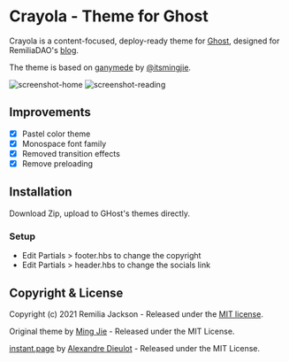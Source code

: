 # Crayola - Theme for Ghost

Crayola is a content-focused, deploy-ready theme for [Ghost](http://github.com/tryghost/ghost/), designed for RemiliaDAO's [blog](https://blog.remilia.org).

The theme is based on [ganymede](https://github.com/itsmingjie/ganymede) by [@itsmingjie](https://github.com/itsmingjie/).

![screenshot-home](docs/screenshot-1.png)
![screenshot-reading](docs/screenshot-2.png)

## Improvements

- [x] Pastel color theme
- [x] Monospace font family
- [X] Removed transition effects
- [X] Remove preloading

## Installation

Download Zip, upload to GHost's themes directly.

### Setup

- Edit Partials > footer.hbs to change the copyright
- Edit Partials > header.hbs to change the socials link

## Copyright & License

Copyright (c) 2021 Remilia Jackson - Released under the [MIT license](LICENSE).

Original theme by [Ming Jie](https://github.com/itsmingjie/) - Released under the MIT License.

[instant.page](https://github.com/instantpage/instant.page/) by [Alexandre Dieulot](https://dieulot.fr/) - Released under the MIT License.
